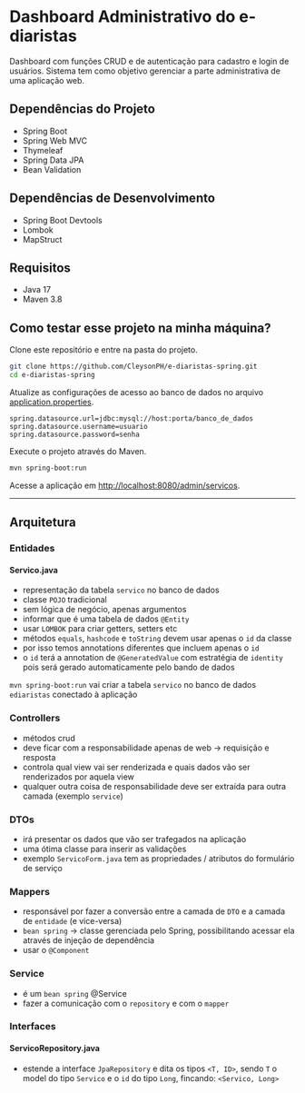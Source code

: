 # Dashboard Administrativo do e-diaristas

Dashboard com funções CRUD e de autenticação para cadastro e login de usuários. Sistema tem como objetivo gerenciar a parte administrativa de uma aplicação web.

## Dependências do Projeto

- Spring Boot
- Spring Web MVC
- Thymeleaf
- Spring Data JPA
- Bean Validation

## Dependências de Desenvolvimento

- Spring Boot Devtools
- Lombok
- MapStruct

## Requisitos

- Java 17
- Maven 3.8

## Como testar esse projeto na minha máquina?

Clone este repositório e entre na pasta do projeto.

```sh
git clone https://github.com/CleysonPH/e-diaristas-spring.git
cd e-diaristas-spring
```

Atualize as configurações de acesso ao banco de dados no arquivo [application.properties](src/main/resources/application.properties).

```properties
spring.datasource.url=jdbc:mysql://host:porta/banco_de_dados
spring.datasource.username=usuario
spring.datasource.password=senha
```

Execute o projeto através do Maven.

```sh
mvn spring-boot:run
```

Acesse a aplicação em [http://localhost:8080/admin/servicos](http://localhost:8080/admin/servicos).

----

## Arquitetura

### Entidades 

#### Servico.java

- representação da tabela `servico` no banco de dados
- classe `POJO` tradicional
- sem lógica de negócio, apenas argumentos
- informar que é uma tabela de dados `@Entity`
- usar `LOMBOK` para criar getters, setters etc
- métodos `equals`, `hashcode` e `toString` devem usar apenas o `id` da classe
- por isso temos annotations diferentes que incluem apenas o `id`
- o `id` terá a annotation de `@GeneratedValue` com estratégia de `identity` pois será gerado automaticamente pelo bando de dados

`mvn spring-boot:run` vai criar a tabela `servico` no banco de dados `ediaristas` conectado à aplicação

### Controllers
- métodos crud
- deve ficar com a responsabilidade apenas de web -> requisição e resposta
- controla qual view vai ser renderizada e quais dados vão ser renderizados por aquela view
- qualquer outra coisa de responsabilidade deve ser extraída para outra camada (exemplo `service`)

### DTOs
- irá presentar os dados que vão ser trafegados na aplicação
- uma ótima classe para inserir as validações
- exemplo `ServicoForm.java` tem as propriedades / atributos do formulário de serviço

### Mappers
- responsável por fazer a conversão entre a camada de `DTO` e a camada de `entidade` (e vice-versa)
- `bean spring` -> classe gerenciada pelo Spring, possibilitando acessar ela através de injeção de dependência
- usar o `@Component`

### Service
- é um `bean spring` @Service
- fazer a comunicação com o `repository` e com o `mapper`

### Interfaces

#### ServicoRepository.java

- estende a interface `JpaRepository` e dita os tipos `<T, ID>`, sendo `T` o model do tipo `Servico` e o `id` do tipo `Long`, fincando: `<Servico, Long>`

